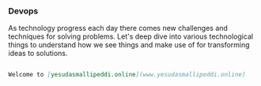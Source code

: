 

### Devops

As technology progress each day there comes new challenges and techniques for solving problems. Let's deep dive into various technological things to understand how we see things and make use of for transforming ideas to solutions.

```markdown

Welcome to [yesudasmallipeddi.online](www.yesudasmallipeddi.online)

```


